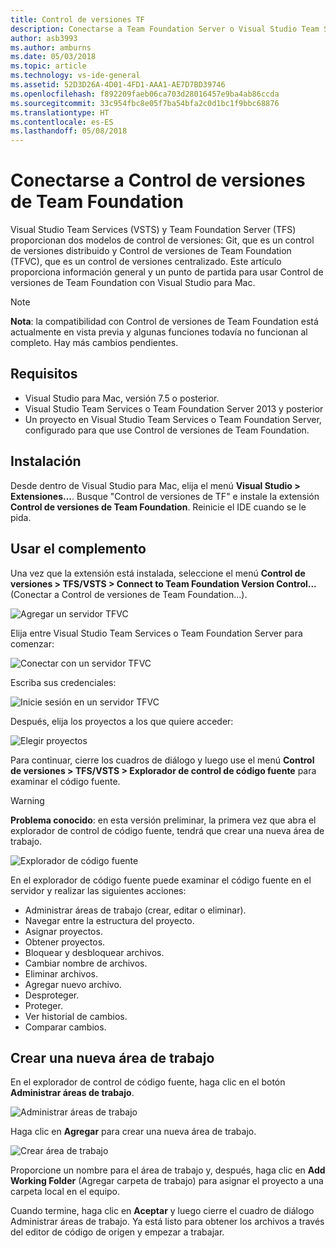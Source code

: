 ```yaml
---
title: Control de versiones TF
description: Conectarse a Team Foundation Server o Visual Studio Team Services con Control de versiones de Team Foundation.
author: asb3993
ms.author: amburns
ms.date: 05/03/2018
ms.topic: article
ms.technology: vs-ide-general
ms.assetid: 52D3D26A-4D01-4FD1-AAA1-AE7D7BD39746
ms.openlocfilehash: f892209faeb06ca703d28016457e9ba4ab86ccda
ms.sourcegitcommit: 33c954fbc8e05f7ba54bfa2c0d1bc1f9bbc68876
ms.translationtype: HT
ms.contentlocale: es-ES
ms.lasthandoff: 05/08/2018
---
```

# <a name="connecting-to-team-foundation-version-control"></a>Conectarse a Control de versiones de Team Foundation 

Visual Studio Team Services (VSTS) y Team Foundation Server (TFS) proporcionan dos modelos de control de versiones: Git, que es un control de versiones distribuido y Control de versiones de Team Foundation (TFVC), que es un control de versiones centralizado. Este artículo proporciona información general y un punto de partida para usar Control de versiones de Team Foundation con Visual Studio para Mac.

> [!NOTE]
> **Nota**: la compatibilidad con Control de versiones de Team Foundation está actualmente en vista previa y algunas funciones todavía no funcionan al completo. Hay más cambios pendientes.

## <a name="requirements"></a>Requisitos

* Visual Studio para Mac, versión 7.5 o posterior.
* Visual Studio Team Services o Team Foundation Server 2013 y posterior
* Un proyecto en Visual Studio Team Services o Team Foundation Server, configurado para que use Control de versiones de Team Foundation.

## <a name="installation"></a>Instalación

Desde dentro de Visual Studio para Mac, elija el menú **Visual Studio > Extensiones...**. Busque "Control de versiones de TF" e instale la extensión **Control de versiones de Team Foundation**. Reinicie el IDE cuando se le pida.

## <a name="using-the-add-in"></a>Usar el complemento

Una vez que la extensión está instalada, seleccione el menú **Control de versiones > TFS/VSTS > Connect to Team Foundation Version Control...** (Conectar a Control de versiones de Team Foundation...). 

![Agregar un servidor TFVC](media/tfvc-add-remove-server.png)


Elija entre Visual Studio Team Services o Team Foundation Server para comenzar:

![Conectar con un servidor TFVC](media/tfvc-choose-server-type.png)

Escriba sus credenciales: 

![Inicie sesión en un servidor TFVC](media/tfvc-login.png)

Después, elija los proyectos a los que quiere acceder: 

![Elegir proyectos](media/tfvc-choose-projects.png)

Para continuar, cierre los cuadros de diálogo y luego use el menú **Control de versiones > TFS/VSTS > Explorador de control de código fuente** para examinar el código fuente.

> [!WARNING]
> **Problema conocido**: en esta versión preliminar, la primera vez que abra el explorador de control de código fuente, tendrá que crear una nueva área de trabajo.

![Explorador de código fuente](media/tfvc-source-explorer.png)

En el explorador de código fuente puede examinar el código fuente en el servidor y realizar las siguientes acciones:

- Administrar áreas de trabajo (crear, editar o eliminar).
- Navegar entre la estructura del proyecto.
- Asignar proyectos.
- Obtener proyectos.
- Bloquear y desbloquear archivos.
- Cambiar nombre de archivos.
- Eliminar archivos.
- Agregar nuevo archivo.
- Desproteger.
- Proteger.
- Ver historial de cambios.
- Comparar cambios.

## <a name="creating-a-new-workspace"></a>Crear una nueva área de trabajo

En el explorador de control de código fuente, haga clic en el botón **Administrar áreas de trabajo**. 

![Administrar áreas de trabajo](media/tfvc-manage-workspaces.png)

Haga clic en **Agregar** para crear una nueva área de trabajo.

![Crear área de trabajo](media/tfvc-create-workspace.png)

Proporcione un nombre para el área de trabajo y, después, haga clic en **Add Working Folder** (Agregar carpeta de trabajo) para asignar el proyecto a una carpeta local en el equipo.

Cuando termine, haga clic en **Aceptar** y luego cierre el cuadro de diálogo Administrar áreas de trabajo. Ya está listo para obtener los archivos a través del editor de código de origen y empezar a trabajar.